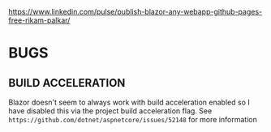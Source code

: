 ﻿https://www.linkedin.com/pulse/publish-blazor-any-webapp-github-pages-free-rikam-palkar/

# BUGS
## BUILD ACCELERATION 
Blazor doesn't seem to always work with build acceleration enabled so I have disabled this via the project build acceleration flag.
See `https://github.com/dotnet/aspnetcore/issues/52148` for more information